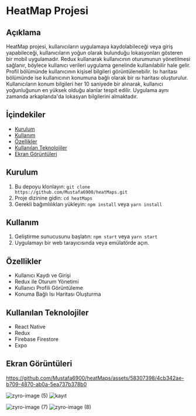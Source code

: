 # HeatMap Projesi

## Açıklama
HeatMap projesi, kullanıcıların uygulamaya kaydolabileceği veya giriş yapabileceği, kullanıcıların yoğun olarak bulunduğu lokasyonları gösteren bir mobil uygulamadır. 
Redux kullanarak kullanıcının oturumunun yönetilmesi sağlanır, böylece kullanıcı verileri uygulama genelinde kullanılabilir hale gelir. 
Profil bölümünde kullanıcının kişisel bilgileri görüntülenebilir. Isı haritası bölümünde ise kullanıcının konumuna bağlı olarak bir ısı haritası oluşturulur. 
Kullanıcıların konum bilgileri her 10 saniyede bir alınarak, kullanıcı yoğunluğunun en yüksek olduğu alanlar tespit edilir. Uygulama aynı zamanda arkaplanda'da lokasyan bilgilerini almaktadır.

## İçindekiler
- [Kurulum](#kurulum)
- [Kullanım](#kullanım)
- [Özellikler](#özellikler)
- [Kullanılan Teknolojiler](#kullanılan-teknolojiler)
- [Ekran Görüntüleri](#ekran-görüntüleri)

## Kurulum
1. Bu depoyu klonlayın: `git clone https://github.com/Mustafa6900/heatMaps.git`
2. Proje dizinine gidin: `cd heatMaps`
3. Gerekli bağımlılıkları yükleyin: `npm install` veya `yarn install`

## Kullanım
1. Geliştirme sunucusunu başlatın: `npm start` veya `yarn start`
2. Uygulamayı bir web tarayıcısında veya emülatörde açın.

## Özellikler
- Kullanıcı Kaydı ve Girişi
- Redux ile Oturum Yönetimi
- Kullanıcı Profili Görüntüleme
- Konuma Bağlı Isı Haritası Oluşturma

## Kullanılan Teknolojiler
- React Native
- Redux
- Firebase Firestore
- Expo


## Ekran Görüntüleri

https://github.com/Mustafa6900/heatMaps/assets/58307398/4cb342ae-b709-4870-ab0a-5ea737b378b0


![zyro-image (5)](https://github.com/Mustafa6900/heatMaps/assets/58307398/0a66c453-477d-44df-a085-71af481e036b)     ![kayıt](https://github.com/Mustafa6900/heatMaps/assets/58307398/6c39df3f-645c-43fd-88d0-d30532e1e341)



![zyro-image (7)](https://github.com/Mustafa6900/heatMaps/assets/58307398/cfd2464d-d5cb-4116-a688-c47ac2c0c7a9)      ![zyro-image (8)](https://github.com/Mustafa6900/heatMaps/assets/58307398/d16ed055-1029-437d-bf2c-9de4c2618f6a)

